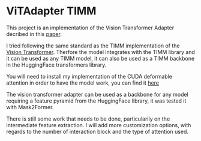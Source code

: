 # ViTAdapter TIMM

This project is an implementation of the Vision Transformer Adapter decribed in this [paper](https://arxiv.org/pdf/2205.08534).

I tried following the same standard as the TIMM implementation of the [Vision Transformer](https://github.com/huggingface/pytorch-image-models/blob/main/timm/models/vision_transformer.py).
Therfore the model integrates with the TIMM library and it can be used as any TIMM model, it can also be used as a TIMM backbone in the HuggingFace transformers library.

You will need to install my implementation of the CUDA deformable attention in order to have the model work, you can find it [here](https://github.com/Balocre/ms_deform_attn)

The vision transformer adapter can be used as a backbone for any model requiring a feature pyramid from the HuggingFace library, it was tested it with Mask2Former.

There is still some work that needs to be done, particularily on the intermediate feature extraction. I will add more customization options, with regards to the number of interaction block and the type of attention used.
